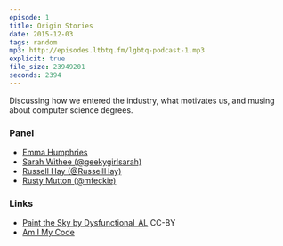 ```yaml
---
episode: 1
title: Origin Stories
date: 2015-12-03
tags: random
mp3: http://episodes.ltbtq.fm/lgbtq-podcast-1.mp3
explicit: true
file_size: 23949201
seconds: 2394
---
```


Discussing how we entered the industry, what motivates us, and musing about
computer science degrees.

### Panel

* [Emma Humphries](http://emmah.net)
* [Sarah Withee (@geekygirlsarah)](https://twitter.com/geekygirlsarah)
* [Russell Hay (@RussellHay)](https://twitter.com/russellhay)
* [Rusty Mutton (@mfeckie)](https://twitter.com/mfeckie)

### Links
* [Paint the Sky by Dysfunctional_AL](http://ccmixter.org/files/destinazione_altrove/49997) CC-BY
* [Am I My Code](http://mfeckie.github.io/Am-I-My-Code/)

